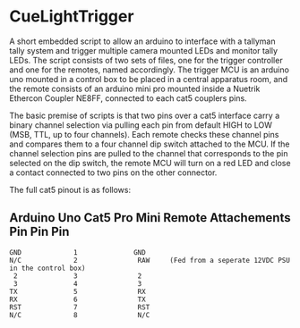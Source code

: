 # CueLightTrigger
A short embedded script to allow an arduino to interface with a tallyman tally system and trigger multiple camera mounted LEDs and monitor tally LEDs. The script consists of two sets of files, one for the trigger controller and one for the remotes, named accordingly. The trigger MCU is an arduino uno mounted in a control box to be placed in a central apparatus room, and the remote consists of an arduino mini pro mounted inside a Nuetrik Ethercon Coupler NE8FF, connected to each cat5 couplers pins. 

The basic premise of scripts is that two pins over a cat5 interface carry a binary channel selection via pulling each pin from default HIGH to LOW (MSB, TTL, up to four channels). Each remote checks these channel pins and compares them to a four channel dip switch attached to the MCU. If the channel selection pins are pulled to the channel that corresponds to the pin selected on the dip switch, the remote MCU will turn on a red LED and close a contact connected to two pins on the other connector. 

The full cat5 pinout is as follows:

Arduino Uno        Cat5         Pro Mini        Remote Attachements
    Pin            Pin            Pin
----------------------------------------
    GND             1              GND
    N/C             2               RAW     (Fed from a seperate 12VDC PSU in the control box)
     2              3               2
     3              4               3
    TX              5               RX
    RX              6               TX
    RST             7               RST
    N/C             8               N/C